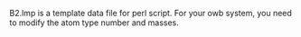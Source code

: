B2.lmp is a template data file for perl script. For your owb system, you need to modify the atom type number and masses.